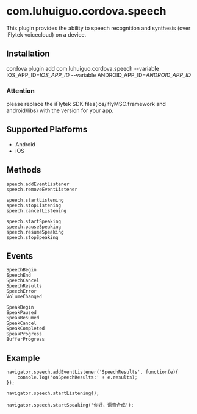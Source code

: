 # com.luhuiguo.cordova.speech

This plugin provides the ability to speech recognition and synthesis‎ (over iFlytek voicecloud) on a device.


## Installation

cordova plugin add com.luhuiguo.cordova.speech --variable IOS_APP_ID=*IOS_APP_ID* --variable ANDROID_APP_ID=*ANDROID_APP_ID*

### Attention
please replace the iFlytek SDK files(ios/iflyMSC.framework and android/libs) with the version for your app.

## Supported Platforms

* Android
* iOS

## Methods

    speech.addEventListener
    speech.removeEventListener

    speech.startListening
    speech.stopListening
    speech.cancelListening
    
    speech.startSpeaking
    speech.pauseSpeaking
    speech.resumeSpeaking
    speech.stopSpeaking

## Events
    
    SpeechBegin
    SpeechEnd
    SpeechCancel
    SpeechResults
    SpeechError  
    VolumeChanged

    SpeakBegin
    SpeakPaused
    SpeakResumed
    SpeakCancel
    SpeakCompleted 
    SpeakProgress
    BufferProgress

## Example

    navigator.speech.addEventListener('SpeechResults', function(e){
    	console.log('onSpeechResults:' + e.results);
    });

    navigator.speech.startListening();

    navigator.speech.startSpeaking('你好，语音合成');

